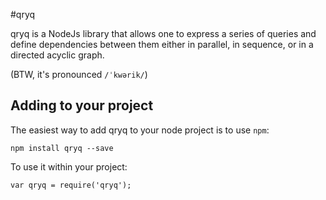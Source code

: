 #qryq

qryq is a NodeJs library that allows one to express a series of queries and define dependencies between them either in parallel, in sequence, or in a directed acyclic graph.

(BTW, it's pronounced `/ˈkwərik/`)

## Adding to your project

The easiest way to add qryq to your node project is to use `npm`:

`npm install qryq --save`

To use it within your project:

`var qryq = require('qryq');`
